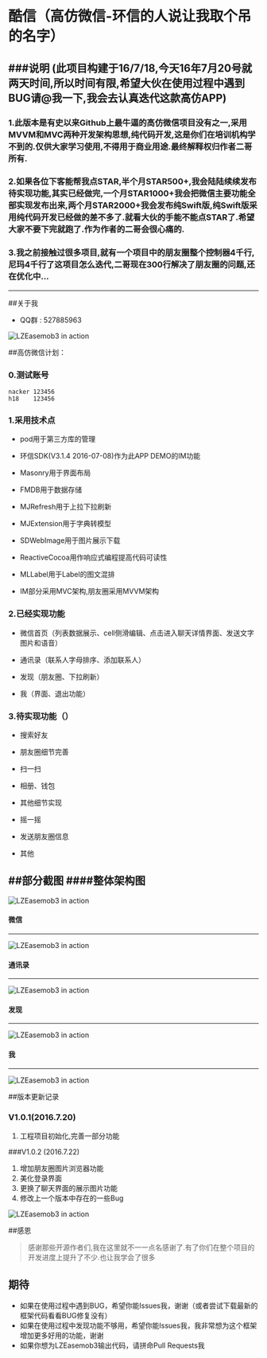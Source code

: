  酷信（高仿微信-环信的人说让我取个吊的名字）
==================

###说明 (此项目构建于16/7/18,今天16年7月20号就两天时间,所以时间有限,希望大伙在使用过程中遇到BUG请@我一下,我会去认真迭代这款高仿APP)
---
### 1.此版本是有史以来Github上最牛逼的高仿微信项目没有之一,采用MVVM和MVC两种开发架构思想,纯代码开发,这是你们在培训机构学不到的.仅供大家学习使用,不得用于商业用途.最终解释权归作者二哥所有.

### 2.如果各位下客能帮我点STAR,半个月STAR500+,我会陆陆续续发布待实现功能,其实已经做完,一个月STAR1000+我会把微信主要功能全部实现发布出来,两个月STAR2000+我会发布纯Swift版,纯Swift版采用纯代码开发已经做的差不多了.就看大伙的手能不能点STAR了.希望大家不要下完就跑了.作为作者的二哥会很心痛的.
### 3.我之前接触过很多项目,就有一个项目中的朋友圈整个控制器4千行,尼玛4千行了这项目怎么迭代,二哥现在300行解决了朋友圈的问题,还在优化中...
---

##关于我
* QQ群  : 527885963 <br>

![LZEasemob3 in action](me.png)

##高仿微信计划：

### 0.测试账号
	nacker 123456
	h18    123456

### 1.采用技术点
* pod用于第三方库的管理

* 环信SDK(V3.1.4 2016-07-08)作为此APP DEMO的IM功能

* Masonry用于界面布局

* FMDB用于数据存储

* MJRefresh用于上拉下拉刷新

* MJExtension用于字典转模型

* SDWebImage用于图片展示下载

* ReactiveCocoa用作响应式编程提高代码可读性

* MLLabel用于Label的图文混排

* IM部分采用MVC架构,朋友圈采用MVVM架构

### 2.已经实现功能
* 微信首页（列表数据展示、cell侧滑编辑、点击进入聊天详情界面、发送文字图片和语音）

* 通讯录（联系人字母排序、添加联系人）

* 发现（朋友圈、下拉刷新）

* 我（界面、退出功能）

### 3.待实现功能（）
* 搜索好友

* 朋友圈细节完善

* 扫一扫

* 相册、钱包

* 其他细节实现

* 摇一摇

* 发送朋友圈信息

* 其他


##部分截图
####整体架构图
---
![LZEasemob3 in action](LZEasemob3.png)


#### 微信
---
![LZEasemob3 in action](LZ1.gif)
#### 通讯录
---
![LZEasemob3 in action](LZ2.gif)
#### 发现
---
![LZEasemob3 in action](LZ3.gif)
#### 我
---
![LZEasemob3 in action](LZ4.gif)

##版本更新记录
### V1.0.1(2016.7.20)
1.	工程项目初始化,完善一部分功能

###V1.0.2 (2016.7.22)
1. 增加朋友圈图片浏览器功能
2. 美化登录界面
3. 更换了聊天界面的展示图片功能
4. 修改上一个版本中存在的一些Bug


![LZEasemob3 in action](v102.gif)

##感恩
>感谢那些开源作者们,我在这里就不一一点名感谢了.有了你们在整个项目的开发进度上提升了不少.也让我学会了很多


## 期待

* 如果在使用过程中遇到BUG，希望你能Issues我，谢谢（或者尝试下载最新的框架代码看看BUG修复没有）
* 如果在使用过程中发现功能不够用，希望你能Issues我，我非常想为这个框架增加更多好用的功能，谢谢
* 如果你想为LZEasemob3输出代码，请拼命Pull Requests我






